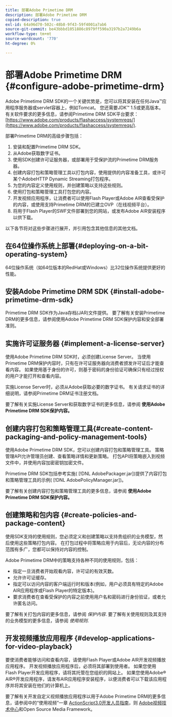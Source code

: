 ```yaml
---
title: 部署Adobe Primetime DRM
description: 部署Adobe Primetime DRM
copied-description: true
exl-id: 64a96d70-502c-48b8-9f43-59f4001a7ab6
source-git-commit: be43bbbd1051886c8979ff590a3197b2a7249b6a
workflow-type: tm+mt
source-wordcount: '770'
ht-degree: 0%

---
```


# 部署Adobe Primetime DRM {#configure-adobe-primetime-drm}

Adobe Primetime DRM SDK的一个关键优势是，您可以将其安装在任何Java™应用程序服务器或servlet容器上，例如Tomcat。 您还需要JDK™ 1.5或更高版本。 有关软件要求的更多信息，请参阅Primetime DRM SDK平台要求： [https://www.adobe.com/products/flashaccess/systemreqs/](https://www.adobe.com/products/flashaccess/systemreqs/).

部署Primetime DRM的高级步骤包括：

1. 安装和配置Primetime DRM SDK。
1. 从Adobe获取数字证书。
1. 使用SDK创建许可证服务器，或部署用于受保护流的Primetime DRM服务器。
1. 创建内容打包和策略管理工具以打包内容，使用提供的内容准备工具，或许可某个AdobeHTTP Dynamic Streaming打包程序。
1. 为您的内容定义使用规则，并创建策略以支持这些规则。
1. 使用打包和策略管理工具打包您的内容。
1. 开发视频应用程序，让消费者可以使用Flash Player或Adobe AIR查看受保护的内容，或使用支持Primetime DRM的已建立OVP（在线视频平台）。
1. 将用于Flash Player的SWF文件部署到您的网站，或发布Adobe AIR安装程序以供下载。

以下各节将对这些步骤进行展开，并引用包含其他信息的其他文档。

## 在64位操作系统上部署{#deploying-on-a-bit-operating-system}

64位操作系统（如64位版本的RedHat或Windows）比32位操作系统提供更好的性能。

## 安装Adobe Primetime DRM SDK {#install-adobe-primetime-drm-sdk}

Primetime DRM SDK作为Java存档(JAR)文件提供。 要了解有关安装Primetime DRM的更多信息，请参阅使用Adobe Primetime DRM SDK保护内容和安全部署准则。

## 实施许可证服务器 {#implement-a-license-server}

使用Adobe Primetime DRM SDK时，必须创建License Server。 当使用Primetime DRM保护内容时，只有在许可证服务器向消费者颁发许可证后才能查看内容。 如果使用基于身份的许可，则基于密码的身份验证可确保只有经过授权的用户才能打开和查看内容。

实施License Server时，必须从Adobe获取必要的数字证书。 有关请求证书的详细说明，请参阅Primetime DRM证书注册文档。

要了解有关实施License Server和获取数字证书的更多信息，请参阅 **使用Adobe Primetime DRM SDK保护内容。**

## 创建内容打包和策略管理工具{#create-content-packaging-and-policy-management-tools}

使用Adobe Primetime DRM SDK，您可以创建内容打包和策略管理工具。 策略管理API允许管理员创建、查看策略详情和更新策略。 打包API将策略嵌入到视频文件中，并使用内容加密密钥加密文件。

Primetime DRM SDK包括参考实施( [!DNL AdobePackager.jar])提供了内容打包和策略管理工具的示例( [!DNL AdobePolicyManager.jar])。

要了解有关创建内容打包和策略管理工具的更多信息，请参阅 **使用Adobe Primetime DRM SDK保护内容。**

## 创建策略和包内容 {#create-policies-and-package-content}

使用SDK支持的使用规则，您必须定义和创建策略以支持贵组织的业务模型，然后使用这些策略打包内容。 在打包过程中将策略应用于内容后，无论内容的分布范围有多广，您都可以保持对内容的控制。

Adobe Primetime DRM中的策略支持各种不同的使用规则，包括：

* 指定一旦消费者开始观看内容，许可证的有效天数。
* 允许许可证缓存。
* 指定可以访问内容的客户端运行时和版本(例如，用户必须具有特定的Adobe AIR应用程序或Flash Player的特定版本)。
* 要求消费者在查看受保护的内容之前使用用户名和密码进行身份验证，或者允许匿名访问。

要了解有关打包内容的更多信息，请参阅 *保护内容*. 要了解有关使用规则及其支持的业务模型的更多信息，请参阅 *使用规则*.

## 开发视频播放应用程序 {#develop-applications-for-video-playback}

要使消费者能够访问和查看内容，请使用Flash Player或Adobe AIR开发视频播放应用程序。 开发视频播放应用程序后，必须将其部署到使用者。 如果您使用Flash Player开发应用程序，请将其托管在您组织的网站上。 如果您使用Adobe® AIR®开发应用程序，请发布AIR应用程序安装程序，以便消费者可以下载该应用程序并将其安装在他们的计算机上。

要了解有关开发自定义视频播放应用程序以用于Adobe Primetime DRM的更多信息，请参阅中的“使用视频”一章 [ActionScript3.0开发人员指南](https://help.adobe.com/en_US/as3/dev/WS9936fa0d5984e93b3f4f38ec1272a447844-8000.html)，则 [Adobe视频技术中心](https://www.adobe.com/devnet/video/)和Open Source Media Framework。
